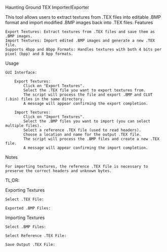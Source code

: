 Haunting Ground TEX Importer/Exporter

This tool allows users to extract textures from .TEX files into editable .BMP format and import modified .BMP images back into .TEX files.
Features

    Export Textures: Extract textures from .TEX files and save them as .BMP images.
    Import Textures: Import edited .BMP images and generate a new .TEX file.
    Supports 4bpp and 8bpp Formats: Handles textures with both 4 bits per pixel (bpp) and 8 bpp formats.

Usage

    GUI Interface:

        Export Textures:
            Click on "Export Textures".
            Select the .TEX file you want to export textures from.
            The script will process the file and export .BMP and CLUT (.bin) files in the same directory.
            A message will appear confirming the export completion.

        Import Textures:
            Click on "Import Textures".
            Select the .BMP files you want to import (you can select multiple files).
            Select a reference .TEX file (used to read headers).
            Choose a location and name for the output .TEX file.
            The script will process the .BMP files and create a new .TEX file.
            A message will appear confirming the import completion.


Notes

    For importing textures, the reference .TEX file is necessary to preserve the correct headers and unknown bytes.


TL;DR:

Exporting Textures

    Select .TEX File:

    Exported .BMP Files:

Importing Textures

    Select .BMP Files:

    Select Reference .TEX File:

    Save Output .TEX File:
